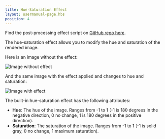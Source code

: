 ```yaml
---
title: Hue-Saturation Effect
layout: usermanual-page.hbs
position: 4
---
```


Find the post-processing effect script on [GitHub repo here][3].

The hue-saturation effect allows you to modify the hue and saturation of the rendered image.

Here is an image without the effect:

![Image without effect][1]

And the same image with the effect applied and changes to hue and saturation:

![Image with effect][2]

The built-in hue-saturation effect has the following attributes:

* **Hue**: The hue of the image. Ranges from -1 to 1 (-1 is 180 degrees in the negative direction, 0 no change, 1 is 180 degrees in the positive direction).
* **Saturation**: The saturation of the image. Ranges from -1 to 1 (-1 is solid gray, 0 no change, 1 maximum saturation).

[1]: /images/platform/posteffects/without_effects.png
[2]: /images/platform/posteffects/with_hue_saturation.png
[3]: https://github.com/playcanvas/engine/blob/main/scripts/posteffects/posteffect-huesaturation.js
